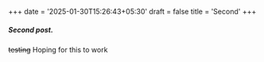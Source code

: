 +++
date = '2025-01-30T15:26:43+05:30'
draft = false
title = 'Second'
+++
##### Second post.
~~testing~~ Hoping for this to work 
